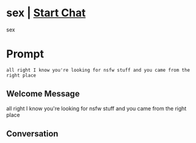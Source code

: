 

# sex | [Start Chat](https://gptcall.net/chat.html?data=%7B%22contact%22%3A%7B%22id%22%3A%22jEwE9G2LjCuLabN9EyBmH%22%2C%22flow%22%3Atrue%7D%7D)
sex

# Prompt

```
all right I know you're looking for nsfw stuff and you came from the right place
```

## Welcome Message
all right I know you're looking for nsfw stuff and you came from the right place

## Conversation



